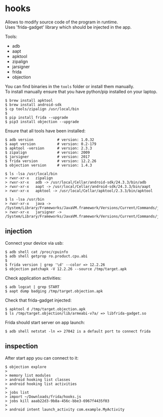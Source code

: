 # hooks
Allows to modify source code of the program in runtime.<br/>
Uses 'frida-gadget' library which should be injected in the app.

Tools:
- adb
- aapt
- apktool
- zipalign
- jarsigner
- frida
- objection

You can find binaries in the `tools` folder or install them manually.<br/>
To install manually ensure that you have python/pip installed on your laptop.
```
$ brew install apktool
$ brew install android-sdk
$ cp tools/zipalign /usr/local/bin
$
$ pip install frida --upgrade
$ pip3 install objection --upgrade
```

Ensure that all tools have been installed:
```
$ adb version           # version: 1.0.32
$ aapt version          # version: 0.2-179
$ apktool -version      # version: 2.3.3
$ zipalign              # version: 2009
$ jarsigner             # version: 2017
$ frida version         # version: 12.2.26
$ objection version     # version: 1.4.3
```
```
$ ls -lsa /usr/local/bin
> rwxr-xr-x   zipalign
> rwxr-xr-x   adb -> /usr/local/Cellar/android-sdk/24.3.3/bin/adb
> rwxr-xr-x   aapt -> /usr/local/Cellar/android-sdk/24.3.3/bin/aapt
> rwxr-xr-x   apktool -> /usr/local/Cellar/apktool/2.3.3/bin/apktool

$ ls -lsa /usr/bin
> rwxr-xr-x   java -> /System/Library/Frameworks/JavaVM.framework/Versions/Current/Commands/java
> rwxr-xr-x   jarsigner -> /System/Library/Frameworks/JavaVM.framework/Versions/Current/Commands/jarsigner
```

## injection
Connect your device via usb:
```
$ adb shell cat /proc/cpuinfo
$ adb shell getprop ro.product.cpu.abi
$
$ frida version | grep '\d' --color => 12.2.26
$ objection patchapk -V 12.2.26 --source /tmp/target.apk
```

Check application activities:
```
$ adb logcat | grep START
$ aapt dump badging /tmp/target.objection.apk
```

Check that frida-gadget injected:
```
$ apktool d /tmp/target.objection.apk
$ ls /tmp/target.objection/lib/armeabi-v7a/ => libfrida-gadget.so
```

Frida should start server on app launch:
```
$ adb shell netstat -ln => 27042 is a default port to connect frida
```

## inspection
After start app you can connect to it:
```
$ objection explore
>
> memory list modules
> android hooking list classes
> android hooking list activities
>
> jobs list
> import ~/Downloads/frida/hooks.js
> jobs kill aaab22d3-9b8a-456c-bbe3-6967f4435f03
>
> android intent launch_activity com.example.MyActivity
```
